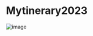 # Mytinerary2023
![image](https://user-images.githubusercontent.com/93559066/203349641-46b6654a-84be-410e-acb9-93a1bcd59f47.png)
